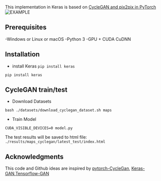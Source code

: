 This implementation in Keras is based on [CycleGAN and pix2pix in PyTorch](https://github.com/junyanz/pytorch-CycleGAN-and-pix2pix#cyclegan-and-pix2pix-in-pytorch)
 ![EXAMPLE](https://camo.githubusercontent.com/69cbc0371777fba5d251a564e2f8a8f38d1bf43f/68747470733a2f2f6a756e79616e7a2e6769746875622e696f2f4379636c6547414e2f696d616765732f7465617365725f686967685f7265732e6a7067)
 ## Prerequisites
-Windows or Linux or macOS
-Python 3
-GPU + CUDA CuDNN

## Installation
- install Keras
``` pip install keras ```
 ```
pip install keras
```
 ## CycleGAN train/test
- Download Datasets
```
bash ./datasets/download_cyclegan_dataset.sh maps
```
- Train Model
```
CUDA_VISIBLE_DEVICES=0 model.py
```


 The test results will be saved to html file: ```./results/maps_cyclegan/latest_test/index.html```
 ## Acknowledgments
This code and Github ideas are inspired by [pytorch-CycleGan](https://github.com/junyanz/pytorch-CycleGAN-and-pix2pix#cyclegan-and-pix2pix-in-pytorch), [Keras-GAN](https://github.com/eriklindernoren/Keras-GAN/),[Tensorflow-GAN](https://github.com/xhujoy/CycleGAN-tensorflow/)

